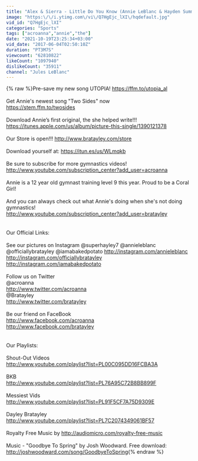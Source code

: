 ```yaml
---
title: "Alex & Sierra - Little Do You Know (Annie LeBlanc & Hayden Summerall Cover)"
image: "https:\/\/i.ytimg.com\/vi\/Q7HgEjc_lXI\/hqdefault.jpg"
vid_id: "Q7HgEjc_lXI"
categories: "Sports"
tags: ["acroanna","annie","the"]
date: "2021-10-19T23:25:34+03:00"
vid_date: "2017-06-04T02:50:10Z"
duration: "PT3M7S"
viewcount: "62810822"
likeCount: "1097940"
dislikeCount: "35911"
channel: "Jules LeBlanc"
---
```

{% raw %}Pre-save my new song UTOPIA!  <a rel="nofollow" target="blank" href="https://ffm.to/utopia_al">https://ffm.to/utopia_al</a><br /><br />Get Annie's newest song &quot;Two Sides&quot; now<br /><a rel="nofollow" target="blank" href="https://stem.ffm.to/twosides">https://stem.ffm.to/twosides</a><br /><br />Download Annie’s first original, the she helped write!!!<br /><a rel="nofollow" target="blank" href="https://itunes.apple.com/us/album/picture-this-single/1390121378">https://itunes.apple.com/us/album/picture-this-single/1390121378</a><br /><br />Our Store is open!!! <a rel="nofollow" target="blank" href="http://www.bratayley.com/store">http://www.bratayley.com/store</a><br /><br />Download yourself at: <a rel="nofollow" target="blank" href="https://itun.es/us/WLmqkb">https://itun.es/us/WLmqkb</a><br /><br />Be sure to subscribe for more gymnastics videos!  <a rel="nofollow" target="blank" href="http://www.youtube.com/subscription_center?add_user=acroanna">http://www.youtube.com/subscription_center?add_user=acroanna</a><br /><br />Annie is a 12 year old gymnast training level 9 this year.  Proud to be a Coral Girl!<br /><br />And you can always check out what Annie's doing when she's not doing gymnastics!<br /><a rel="nofollow" target="blank" href="http://www.youtube.com/subscription_center?add_user=bratayley">http://www.youtube.com/subscription_center?add_user=bratayley</a><br /><br /><br />Our Official Links:<br /><br />See our pictures on Instagram @superhayley7 @annieleblanc @officiallybratayley @iamabakedpotato <a rel="nofollow" target="blank" href="http://instagram.com/annieleblanc">http://instagram.com/annieleblanc</a><br /><a rel="nofollow" target="blank" href="http://instagram.com/officiallybratayley">http://instagram.com/officiallybratayley</a><br /><a rel="nofollow" target="blank" href="http://instagram.com/iamabakedpotato">http://instagram.com/iamabakedpotato</a><br /><br />Follow us on Twitter <br />@acroanna<br /><a rel="nofollow" target="blank" href="http://www.twitter.com/acroanna">http://www.twitter.com/acroanna</a><br />@Bratayley<br /><a rel="nofollow" target="blank" href="http://www.twitter.com/bratayley">http://www.twitter.com/bratayley</a><br /><br />Be our friend on FaceBook<br /><a rel="nofollow" target="blank" href="http://www.facebook.com/acroanna">http://www.facebook.com/acroanna</a><br /><a rel="nofollow" target="blank" href="http://www.facebook.com/bratayley">http://www.facebook.com/bratayley</a><br /><br /><br />Our Playlists:<br /><br />Shout-Out Videos<br /><a rel="nofollow" target="blank" href="http://www.youtube.com/playlist?list=PL00C095DD16FCBA3A">http://www.youtube.com/playlist?list=PL00C095DD16FCBA3A</a><br /><br />BKB<br /><a rel="nofollow" target="blank" href="http://www.youtube.com/playlist?list=PL76A95C72B8BB899F">http://www.youtube.com/playlist?list=PL76A95C72B8BB899F</a><br /><br />Messiest Vids<br /><a rel="nofollow" target="blank" href="http://www.youtube.com/playlist?list=PL91F5CF7A75D9309E">http://www.youtube.com/playlist?list=PL91F5CF7A75D9309E</a><br /><br />Dayley Bratayley<br /><a rel="nofollow" target="blank" href="http://www.youtube.com/playlist?list=PL7C2074349061BF57">http://www.youtube.com/playlist?list=PL7C2074349061BF57</a><br /><br />Royalty Free Music by <a rel="nofollow" target="blank" href="http://audiomicro.com/royalty-free-music">http://audiomicro.com/royalty-free-music</a><br /><br />Music - &quot;Goodbye To Spring&quot; by Josh Woodward. Free download: <a rel="nofollow" target="blank" href="http://joshwoodward.com/song/GoodbyeToSpring">http://joshwoodward.com/song/GoodbyeToSpring</a>{% endraw %}
